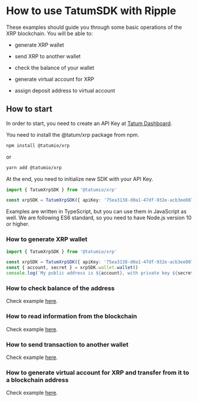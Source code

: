 # How to use TatumSDK with Ripple

These examples should guide you through some basic operations of the XRP blockchain. You will be able to:

- generate XRP wallet
- send XRP to another wallet
- check the balance of your wallet

- generate virtual account for XRP
- assign deposit address to virtual account

## How to start

In order to start, you need to create an API Key at [Tatum Dashboard](https://dashboard.tatum.io).

You need to install the @tatum/xrp package from npm.

```bash
npm install @tatumio/xrp
```

or

```bash
yarn add @tatumio/xrp
```

At the end, you need to initialize new SDK with your API Key.

```typescript
import { TatumXrpSDK } from '@tatumio/xrp'

const xrpSDK = TatumXrpSDK({ apiKey: '75ea3138-d0a1-47df-932e-acb3ee807dab' })
```

Examples are written in TypeScript, but you can use them in JavaScript as well. We are following ES6 standard, so you
need to have Node.js version 10 or higher.

### How to generate XRP wallet

```typescript
import { TatumXrpSDK } from '@tatumio/xrp'

const xrpSDK = TatumXrpSDK({ apiKey: '75ea3138-d0a1-47df-932e-acb3ee807dab' })
const { account, secret } = xrpSDK.wallet.wallet()
console.log(`My public address is ${account}, with private key ${secret}.`)
```

### How to check balance of the address

Check example [here](./src/app/xrp.acount.balance.example.ts).

### How to read information from the blockchain

Check example [here](./src/app/xrp.blockchain.example.ts).

### How to send transaction to another wallet

Check example [here](./src/app/xrp.tx.example.ts).

### How to generate virtual account for XRP and transfer from it to a blockchain address

Check example [here](./src/app/xrp.virtualAccount.example.ts).
